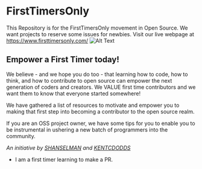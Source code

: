# FirstTimersOnly
This Repository is for the FirstTimersOnly movement in Open Source. We want projects to reserve some issues for newbies.
Visit our live webpage at https://www.firsttimersonly.com/
![Alt Text](https://raw.githubusercontent.com/lauras5/firsttimersonly/gh-pages/images/homePg.jpg)

## Empower a First Timer today!
We believe - and we hope you do too - that learning how to code, how to think, and how to contribute to open source can empower the next generation of coders and creators. We VALUE first time contributors and we want them to know that everyone started somewhere!

We have gathered a list of resources to motivate and empower you to making that first step into becoming a contributor to the open source realm. 

If you are an OSS project owner, we have some tips for you to enable you to be instrumental in ushering a new batch of programmers into the community.

*An initiative by <a href="https://github.com/shanselman">SHANSELMAN</a> and <a href="https://github.com/kentcdodds">KENTCDODDS</a>*
* I am a first timer learning to make a PR.
